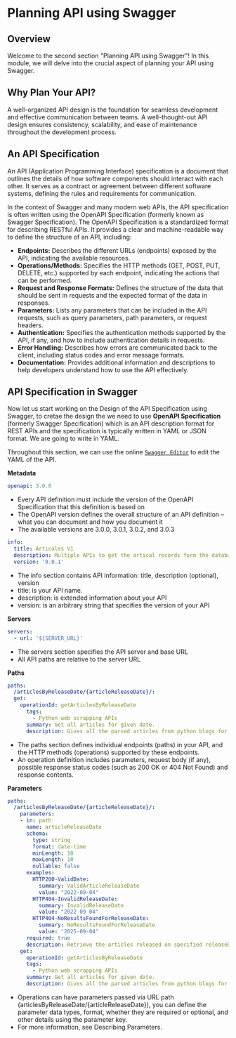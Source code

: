 # Planning API using Swagger


## Overview
Welcome to the second section "Planning API using Swagger"! In this module, we will delve into the crucial aspect of planning your API using Swagger. 

## Why Plan Your API?
A well-organized API design is the foundation for seamless development and effective communication between teams. A well-thought-out API design ensures consistency, scalability, and ease of maintenance throughout the development process.

## An API Specification
An API (Application Programming Interface) specification is a document that outlines the details of how software components should interact with each other. It serves as a contract or agreement between different software systems, defining the rules and requirements for communication.

In the context of Swagger and many modern web APIs, the API specification is often written using the OpenAPI Specification (formerly known as Swagger Specification). The OpenAPI Specification is a standardized format for describing RESTful APIs. It provides a clear and machine-readable way to define the structure of an API, including:

- **Endpoints:** Describes the different URLs (endpoints) exposed by the API, indicating the available resources.
- **Operations/Methods:** Specifies the HTTP methods (GET, POST, PUT, DELETE, etc.) supported by each endpoint, indicating the actions that can be performed.
- **Request and Response Formats:** Defines the structure of the data that should be sent in requests and the expected format of the data in responses.
- **Parameters:** Lists any parameters that can be included in the API requests, such as query parameters, path parameters, or request headers.
- **Authentication:** Specifies the authentication methods supported by the API, if any, and how to include authentication details in requests.
- **Error Handling:** Describes how errors are communicated back to the client, including status codes and error message formats.
- **Documentation:** Provides additional information and descriptions to help developers understand how to use the API effectively.

## API Specification in Swagger
Now let us start working on the Design of the API Specification using Swagger, to cretae the design the we need to use **OpenAPI Specification** (formerly Swagger Specification) which is an API description format for REST APIs and the specification is typically written in YAML or JSON format. We are going to write in YAML.

Throughout this section, we can use the online [`Swagger Editor`](https://editor.swagger.io/) to edit the YAML of the API.


**Metadata**

```yaml
openapi: 3.0.0
```
- Every API definition must include the version of the OpenAPI Specification that this definition is based on
- The OpenAPI version defines the overall structure of an API definition – what you can document and how you document it
- The available versions are 3.0.0, 3.0.1, 3.0.2, and 3.0.3

```yaml
info:
  title: Articales V1
  description: Multiple APIs to get the artical records form the database.
  version: '0.0.1'
```
- The info section contains API information: title, description (optional), version
- title: is your API name.
- description: is extended information about your API
- version: is an arbitrary string that specifies the version of your API

**Servers**

```yaml
servers:
  - url: '${SERVER_URL}'
```

- The servers section specifies the API server and base URL
- All API paths are relative to the server URL

**Paths**

```yaml
paths:
  /articlesByReleaseDate/{articleReleaseDate}/:
  get:
    operationId: getArticlesByReleaseDate
      tags:
        - Python web scrapping APIs
      summary: Get all articles for given date.
      description: Gives all the parsed articles from python blogs for a given date.
```

- The paths section defines individual endpoints (paths) in your API, and the HTTP methods (operations) supported by these endpoints.
- An operation definition includes parameters, request body (if any), possible response status codes (such as 200 OK or 404 Not Found) and response contents.
  
**Parameters**

```yaml
paths:
  /articlesByReleaseDate/{articleReleaseDate}/:
    parameters:
    - in: path
      name: articleReleaseDate
      schema:
        type: string
        format: date-time
        minLength: 10
        maxLength: 10
        nullable: false
      examples:
        HTTP200-ValidDate:
          summary: ValidArticleReleaseDate
          value: "2022-09-04"
        HTTP404-InvalidReleaseDate:
          summary: InvalidReleaseDate
          value: "2022 09 04"
        HTTP404-NoResultsFoundForReleaseDate:
          summary: NoResultsFoundForReleaseDate
          value: "2025-09-04"
      required: true
      description: Retrieve the articles released on specified releaseDate.
    get:
      operationId: getArticlesByReleaseDate
      tags:
        - Python web scrapping APIs
      summary: Get all articles for given date.
      description: Gives all the parsed articles from python blogs for a given date.
```
- Operations can have parameters passed via URL path (articlesByReleaseDate/{articleReleaseDate}), you can define the parameter data types, format, whether they are required or optional, and other details using the parameter key.
- For more information, see Describing Parameters.



